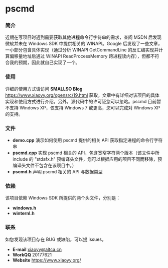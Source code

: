 # pscmd

### 简介
近期在写项目时遇到需要获取其他进程命令行字符串的需求，查阅 MSDN 后发现微软并未在 Windows SDK 中提供相关的 WINAPI。Google 后发现了一些文章，一小部分包含具体实现（通过分析 WINAPI GetCommandLine 的反汇编实现并计算偏移量地址后通过 WINAPI ReadProcessMemory 跨进程读内存），但都不符合我的预期，因此就自己实现了一个。

### 使用
详细的使用方式请访问 **SMALLSO Blog** https://www.xiaoyy.org/opensrc/19.html 获取，文章中有详细对该项目的具体实现和使用方式进行介绍。另外，源代码中的许可证您可以忽略。pscmd 目前暂不支持 Windows XP，仅支持 Windows 7 或更高，您可以完成对 Windows XP 的支持。

### 文件
* **demo.cpp** 演示如何使用 pscmd 提供的相关 API 获取指定进程的命令行字符串
* **pscmd.cpp** 实现 pscmd 相关的 API，包含宽窄字符两个版本（该文件中所 include 的 "stdafx.h" 预编译头文件，您可以根据应用的项目不同而移除，预编译头文件不包含在该项目中。）
* **pscmd.h** 声明 pscmd 相关的 API 与数据类型

### 依赖
该项目依赖 Windows SDK 所提供的两个头文件，分别是：
* **windows.h**
* **winternl.h**

### 联系
如您发现该项目存在 BUG 或缺陷，可以提 issues。
* **E-mail**    xiaoyy@altca.cn
* **WorkQQ**   	20177621
* **Website**   https://www.xiaoyy.org/
